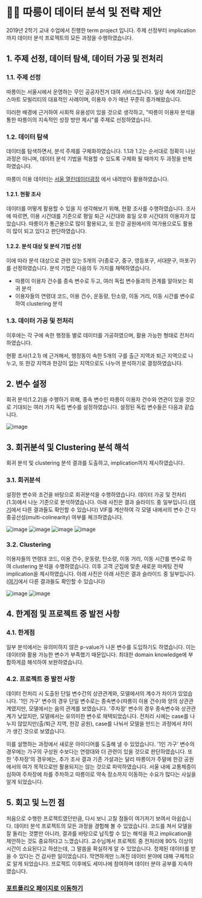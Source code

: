 # 🚴‍♂️ 따릉이 데이터 분석 및 전략 제안

2019년 2학기 교내 수업에서 진행한 term project 입니다. 주제 선정부터 implication까지 데이터 분석 프로젝트의 모든 과정을 수행하였습니다.

## 1. 주제 선정, 데이터 탐색, 데이터 가공 및 전처리

### 1.1. 주제 선정

따릉이는 서울시에서 운영하는 무인 공공자전거 대여 서비스입니다. 일상 속에 자리잡은 스마트 모빌리티의 대표적인 사례이며, 이용자 수가 매년 꾸준히 증가해왔습니다. 

이러한 배경에 근거하여 사회적 유용성이 있을 것으로 생각하고, "따릉이 이용자 분석을 통한 따릉이의 지속적인 성장 방안 제시"를 주제로 선정하였습니다.

### 1.2. 데이터 탐색

데이터를 탐색하면서, 분석 주제를 구체화하였습니다. 1.1과 1.2는 순서대로 정확히 나뉜 과정은 아니며, 데이터 분석 기법을 적용할 수 있도록 구체화 될 때까지 두 과정을 반복하였습니다.

따릉이 이용 데이터는 [서울 열린데이터광장](https://data.seoul.go.kr/dataList/datasetList.do) 에서 내려받아 활용하였습니다.

#### 1.2.1. 현황 조사

데이터를 어떻게 활용할 수 있을 지 생각해보기 위해, 현황 조사를 수행하였습니다. 조사에 따르면, 이용 시간대를 기준으로 평일 퇴근 시간대와 휴일 오후 시간대의 이용자가 많았습니다. 따릉이가 통근용으로 많이 활용되고, 또 한강 공원에서의 여가용으로도 활용이 많이 되고 있다고 판단하였습니다. 

#### 1.2.2. 분석 대상 및 분석 기법 선정

이에 따라 분석 대상으로 관련 있는 5개의 구(종로구, 중구, 영등포구, 서대문구, 마포구)를 선정하였습니다. 분석 기법은 다음의 두 가지를 채택하였습니다.

* 따릉이 이용자 건수를 종속 변수로 두고, 여러 독립 변수들과의 관계를 알아보는 회귀 분석
* 이용자들의 연령대 코드, 이용 건수, 운동량, 탄소량, 이동 거리, 이동 시간를 변수로 하여 clustering 분석

### 1.3. 데이터 가공 및 전처리

이후에는 각 구에 속한 행정동 별로 데이터를 가공하였으며, 활용 가능한 형태로 전처리하였습니다. 

현황 조사(1.2.1) 에 근거해서, 행정동이 속한 5개의 구를 출근 지역과 퇴근 지역으로 나누고, 또 한강 지역과 한강이 없는 지역으로도 나누어 분석하기로 결정하였습니다. 

## 2. 변수 설정

회귀 분석(1.2.2)을 수행하기 위해, 종속 변수인 따릉이 이용자 건수와 연관이 있을 것으로 기대되는 여러 가지 독립 변수를 설정하였습니다. 설정된 독립 변수들은 다음과 같습니다.

![image](https://user-images.githubusercontent.com/88834958/135241897-3b9c2ee9-cc75-4038-915d-c304c95d22ec.png)


## 3. 회귀분석 및 Clustering 분석 해석

회귀 분석 및 clustering 분석 결과를 도출하고, implication까지 제시하였습니다.

### 3.1. 회귀분석

설정한 변수와 조건을 바탕으로 회귀분석을 수행하였습니다. 데이터 가공 및 전처리(1.3)에서 나눈 기준으로 분석하였습니다. 아래 사진은 결과 슬라이드 중 일부입니다.([여기](https://github.com/Woonggss/2019-data-project/blob/main/%EB%94%B0%EB%A6%89%EC%9D%B4%20%EB%8D%B0%EC%9D%B4%ED%84%B0%20%EB%B6%84%EC%84%9D%20%EB%B0%8F%20%EC%A0%84%EB%9E%B5%20%EC%A0%9C%EC%95%88.pdf)에서 다른 결과들도 확인할 수 있습니다) VIF를 계산하여 각 모델 내에서의 변수 간 다중공선성(multi-colinearity) 여부를 체크하였습니다. 

![image](https://user-images.githubusercontent.com/88834958/135235232-4453b341-b642-451a-b0b2-1def25bd1104.png)
![image](https://user-images.githubusercontent.com/88834958/135235442-f73d7059-f8af-4902-8532-d82ade93278c.png)
![image](https://user-images.githubusercontent.com/88834958/135235518-5b7fc504-fc29-4318-b69e-2e5f2b860c76.png)
![image](https://user-images.githubusercontent.com/88834958/135242113-bf283ec6-9bde-46e4-90a0-e101349b8cdb.png)

### 3.2. Clustering

이용자들의 연령대 코드, 이용 건수, 운동량, 탄소량, 이동 거리, 이동 시간를 변수로 하여 clustering 분석을 수행하였습니다. 이후 고객 군집에 맞춘 새로운 마케팅 전략 implication을 제시하였습니다. 아래 사진은 아래 사진은 결과 슬라이드 중 일부입니다.([여기](https://github.com/Woonggss/2019-data-project/blob/main/%EB%94%B0%EB%A6%89%EC%9D%B4%20%EB%8D%B0%EC%9D%B4%ED%84%B0%20%EB%B6%84%EC%84%9D%20%EB%B0%8F%20%EC%A0%84%EB%9E%B5%20%EC%A0%9C%EC%95%88.pdf)에서 다른 결과들도 확인할 수 있습니다)

![image](https://user-images.githubusercontent.com/88834958/135236270-ecd7d2dc-8dc5-4fc8-a96a-e188a9485374.png)
![image](https://user-images.githubusercontent.com/88834958/135236321-d790c948-d3bc-4541-aa95-3a8aa3502291.png)

## 4. 한계점 및 프로젝트 중 발전 사항


### 4.1. 한계점

일부 분석에서는 유의미하지 않은 p-value가 나온 변수를 도입하기도 하였습니다. 이는 데이터와 활용 가능한 변수가 부족했기 때문입니다. 최대한 domain knowledge에 부합하게끔 해석하여 보완하였습니다. 

### 4.2. 프로젝트 중 발전 사항

데이터 전처리 시 도출된 단일 변수간의 상관관계와, 모델에서의 계수가 차이가 있었습니다. '1인 가구' 변수의 경우 단일 변수로는 종속변수(따릉이 이용 건수)와 양의 상관관계였지만, 모델에서는 음의 관계를 보였습니다. '주차장' 변수의 경우 종속변수와 상관관계가 낮았지만, 모델에서는 유의미한 변수로 채택되었습니다. 전처리 시에는 case를 나누지 않았지만(출/퇴근 지역, 한강 공원), case를 나눠서 모델을 만드는 과정에서 차이가 생긴 것으로 보였습니다. 

이를 설명하는 과정에서 새로운 아이디어를 도출해 낼 수 있었습니다. '1인 가구' 변수의 경우에는 가구의 구성원 수보다는 연령대와 더 관련이 있을 것으로 판단하였습니다. 또한 '주차장'의 경우에는, 추가 조사 결과 기존 가설과는 달리 따릉이가 주말에 한강 공원에서의 여가 목적으로만 활용되지는 않는 것으로 파악하였습니다. 서울 내에 교통체증이 심하여 주차장에 차를 주차하고 따릉이로 약속 장소까지 이동하는 수요가 많다는 사실을 알게 되었습니다. 

## 5. 회고 및 느낀 점

처음으로 수행한 프로젝트였던만큼, 다시 보니 고칠 점들이 여기저기 보여서 아쉽습니다. 데이터 분석 프로젝트의 모든 과정을 경험해 볼 수 있었습니다. 코드를 쳐서 모델을 잘 돌리는 것뿐만 아니라, 결과를 바탕으로 납득할 수 있는 해석을 하고 implication을 제안하는 것도 중요하다고 느꼈습니다. 교수님께서 프로젝트 중 전처리에 90% 이상의 시간이 소요된다고 하셨는데, 그 말씀을 확실하게 알 수 있었습니다. 정제된 데이터를 받을 수 있다는 건 감사한 일이었습니다. 막연하게만 느껴진 데이터 분야에 대해 구체적으로 알게 되었습니다. 프로젝트 이후에도 세미나에 참여하며 데이터 분야 공부를 지속하였습니다.


### [포트폴리오 페이지로 이동하기](https://github.com/Woonggss/portfolio)
